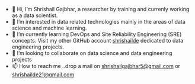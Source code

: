 - 👋 Hi, I’m Shrishail Gajbhar, a researcher by training and currenly working as a data scientist.
- 👀 I’m interested in data related technologies mainly in the areas of data science and machine learning.
- 🌱 I’m currently learning DevOps and Site Reliability Engineering (SRE) concepts. Visit my other GitHub account [shrishailde](https://github.com/shrishailde) dedicated to data engineering projects.
- 💞️ I’m looking to collaborate on data science and data engineering projects
- 📫 How to reach me ..drop a mail on shrishailgajbhar5@gmail.com or shrishailde21@gmail.com 

<!---
ShrishailSGajbhar/ShrishailSGajbhar is a ✨ special ✨ repository because its `README.md` (this file) appears on your GitHub profile.
You can click the Preview link to take a look at your changes.
--->

